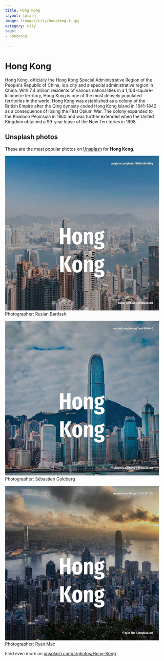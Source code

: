 ```yaml
---
title: Hong Kong
layout: splash
image: /images/city/hongkong.1.jpg
category: city
tags:
- hongkong

---
```

# Hong Kong

Hong Kong, officially the Hong Kong Special Administrative Region of the People's Republic of  China, is a city and a special administrative region in China. With 7.4 million residents of various nationalities in a 1,104-square-kilometre  territory, Hong  Kong is one of the most densely populated territories in the world.  Hong Kong was established as a colony of the British Empire after the Qing dynasty ceded Hong Kong  Island in 1841–1842 as a consequence of losing the First Opium War. The colony expanded to the Kowloon Peninsula in 1860 and was further extended when the United  Kingdom obtained a 99-year lease of the New Territories in 1898. 

 
## Unsplash photos
These are the most popular photos on [Unsplash](https://unsplash.com) for **Hong Kong**.
 
![Hong Kong](/images/city/hongkong.1.jpg)
Photographer:  Ruslan Bardash
 
![Hong Kong](/images/city/hongkong.2.jpg)
Photographer:  Sébastien Goldberg
 
![Hong Kong](/images/city/hongkong.3.jpg)
Photographer:  Ryan Mac
 
Find even more on [unsplash.com/s/photos/Hong-Kong](https://unsplash.com/s/photos/Hong-Kong)
 
